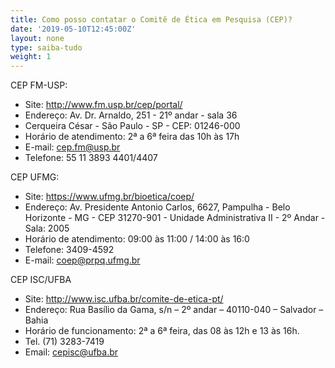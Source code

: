 ```yaml
---
title: Como posso contatar o Comitê de Ética em Pesquisa (CEP)?
date: '2019-05-10T12:45:00Z'
layout: none
type: saiba-tudo
weight: 1
---
```

CEP FM-USP: 

* Site: http://www.fm.usp.br/cep/portal/
* Endereço: Av. Dr. Arnaldo, 251 - 21º andar - sala 36
* Cerqueira César - São Paulo - SP - CEP: 01246-000
* Horário de atendimento: 2ª a 6ª feira das 10h às 17h
* E-mail: cep.fm@usp.br 
* Telefone: 55 11 3893 4401/4407



CEP UFMG:

* Site: https://www.ufmg.br/bioetica/coep/
* Endereço: Av. Presidente Antonio Carlos, 6627, Pampulha - Belo Horizonte - MG - CEP 31270-901 - Unidade Administrativa II - 2º Andar - Sala: 2005
* Horário de atendimento: 09:00 às 11:00 / 14:00 às 16:0
* Telefone: 3409-4592 
* E-mail: coep@prpq.ufmg.br



CEP ISC/UFBA

* Site: http://www.isc.ufba.br/comite-de-etica-pt/
* Endereço: Rua Basílio da Gama, s/n – 2º andar – 40110-040 – Salvador – Bahia
* Horário de funcionamento: 2ª a 6ª feira, das 08 às 12h e 13 às 16h.
* Tel. (71) 3283-7419
* Email: cepisc@ufba.br
